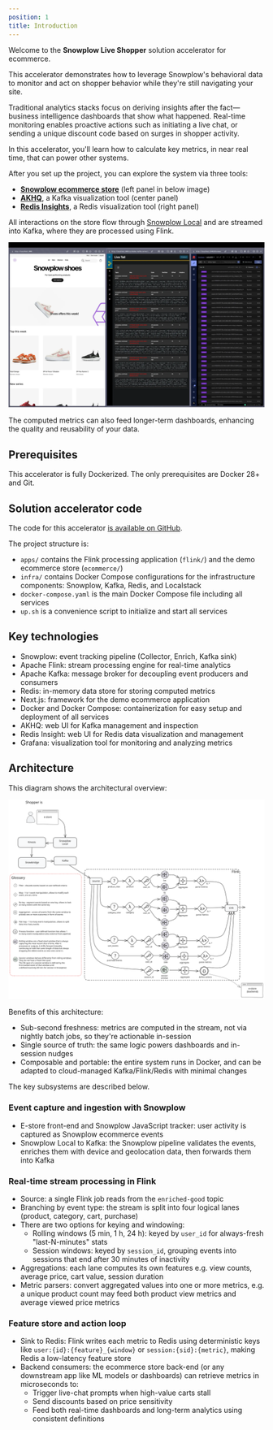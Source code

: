 ```yaml
---
position: 1
title: Introduction
---
```


Welcome to the **Snowplow Live Shopper** solution accelerator for ecommerce.

This accelerator demonstrates how to leverage Snowplow's behavioral data to monitor and act on shopper behavior while they're still navigating your site.

Traditional analytics stacks focus on deriving insights after the fact—business intelligence dashboards that show what happened. Real-time monitoring enables proactive actions such as initiating a live chat, or sending a unique discount code based on surges in shopper activity.

In this accelerator, you'll learn how to calculate key metrics, in near real time, that can power other systems.

After you set up the project, you can explore the system via three tools:
- [**Snowplow ecommerce store**](https://github.com/snowplow-industry-solutions/ecommerce-nextjs-example-store) (left panel in below image)
- [**AKHQ**](https://akhq.io/), a Kafka visualization tool (center panel)
- [**Redis Insights**](https://redis.io/insight/), a Redis visualization tool (right panel)

All interactions on the store flow through [Snowplow Local](https://github.com/snowplow-incubator/snowplow-local) and are streamed into Kafka, where they are processed using Flink.

![Three panel screenshot showing ecommerce store and visualizations](./images/live-shopper-introduction.webp)

The computed metrics can also feed longer-term dashboards, enhancing the quality and reusability of your data.

## Prerequisites

This accelerator is fully Dockerized. The only prerequisites are Docker 28+ and Git.

## Solution accelerator code

The code for this accelerator [is available on GitHub](https://github.com/snowplow-industry-solutions/flink-live-shopper).

The project structure is:
* `apps/` contains the Flink processing application (`flink/`) and the demo ecommerce store (`ecommerce/`)
* `infra/` contains Docker Compose configurations for the infrastructure components: Snowplow, Kafka, Redis, and Localstack
* `docker-compose.yaml` is the main Docker Compose file including all services
* `up.sh` is a convenience script to initialize and start all services

## Key technologies

* Snowplow: event tracking pipeline (Collector, Enrich, Kafka sink)
* Apache Flink: stream processing engine for real-time analytics
* Apache Kafka: message broker for decoupling event producers and consumers
* Redis: in-memory data store for storing computed metrics
* Next.js: framework for the demo ecommerce application
* Docker and Docker Compose: containerization for easy setup and deployment of all services
* AKHQ: web UI for Kafka management and inspection
* Redis Insight: web UI for Redis data visualization and management
* Grafana: visualization tool for monitoring and analyzing metrics

## Architecture

This diagram shows the architectural overview:

![Architecture diagram](./images/live-shopper-setup-architecture.svg)

Benefits of this architecture:
- Sub-second freshness: metrics are computed in the stream, not via nightly batch jobs, so they're actionable in-session
- Single source of truth: the same logic powers dashboards and in-session nudges
- Composable and portable: the entire system runs in Docker, and can be adapted to cloud-managed Kafka/Flink/Redis with minimal changes

The key subsystems are described below.

### Event capture and ingestion with Snowplow

- E-store front-end and Snowplow JavaScript tracker: user activity is captured as Snowplow ecommerce events
- Snowplow Local to Kafka: the Snowplow pipeline validates the events, enriches them with device and geolocation data, then forwards them into Kafka

### Real-time stream processing in Flink

- Source: a single Flink job reads from the `enriched-good` topic
- Branching by event type: the stream is split into four logical lanes (product, category, cart, purchase)
- There are two options for keying and windowing:
  - Rolling windows (5 min, 1 h, 24 h): keyed by `user_id` for always-fresh "last-N-minutes" stats
  - Session windows: keyed by `session_id`, grouping events into sessions that end after 30 minutes of inactivity
- Aggregations: each lane computes its own features e.g. view counts, average price, cart value, session duration
- Metric parsers: convert aggregated values into one or more metrics, e.g. a unique product count may feed both product view metrics and average viewed price metrics

### Feature store and action loop

- Sink to Redis: Flink writes each metric to Redis using deterministic keys like `user:{id}:{feature}_{window}` or `session:{sid}:{metric}`, making Redis a low-latency feature store
- Backend consumers: the ecommerce store back-end (or any downstream app like ML models or dashboards) can retrieve metrics in microseconds to:
  - Trigger live-chat prompts when high-value carts stall
  - Send discounts based on price sensitivity
  - Feed both real-time dashboards and long-term analytics using consistent definitions
